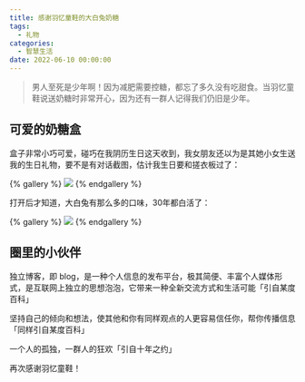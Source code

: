 ```yaml
---
title: 感谢羽忆童鞋的大白兔奶糖
tags:
  - 礼物
categories:
  - 智慧生活
date: 2022-06-10 00:00:00
---
```


> 男人至死是少年啊！因为减肥需要控糖，都忘了多久没有吃甜食。当羽忆童鞋说送奶糖时非常开心，因为还有一群人记得我们仍旧是少年。

<!-- more -->

## 可爱的奶糖盒

盒子非常小巧可爱，碰巧在我阴历生日这天收到，我女朋友还以为是其她小女生送我的生日礼物，要不是有对话截图，估计我生日要和搓衣板过了：

{% gallery %}
![](https://cdn.dusays.com/2022/06/472-1.jpg)
{% endgallery %}

打开后才知道，大白兔有那么多的口味，30年都白活了：

{% gallery %}
![](https://cdn.dusays.com/2022/06/472-2.jpg)
{% endgallery %}

## 圈里的小伙伴

独立博客，即 blog，是一种个人信息的发布平台，极其简便、丰富个人媒体形式，是互联网上独立的思想泡泡，它带来一种全新交流方式和生活可能「引自某度百科」

坚持自己的倾向和想法，使其他和你有同样观点的人更容易信任你，帮你传播信息「同样引自某度百科」

一个人的孤独，一群人的狂欢「引自十年之约」

再次感谢羽忆童鞋！